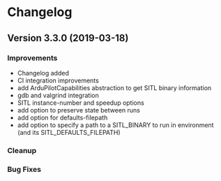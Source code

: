 # Changelog

## Version 3.3.0 (2019-03-18)

### Improvements
* Changelog added
* CI integration improvements
* add ArduPilotCapabilities abstraction to get SITL binary information
* gdb and valgrind integration
* SITL instance-number and speedup options
* add option to preserve state between runs
* add option for defaults-filepath
* add option to specify a path to a SITL_BINARY to run in environment (and its SITL_DEFAULTS_FILEPATH)

### Cleanup

### Bug Fixes
